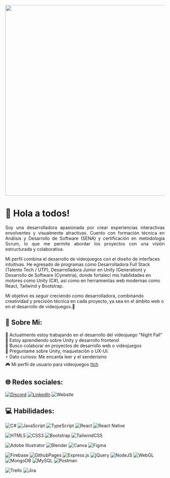 <p align="center">
  <img src="https://user-images.githubusercontent.com/104279565/210019241-ebb826a2-7377-4480-a470-dc58bc951c89.gif" width=600> 
</p>

# 👋 Hola a todos!
<p align="justify">Soy una desarrolladora apasionada por crear experiencias interactivas envolventes y visualmente atractivas. Cuento con formación técnica en Análisis y Desarrollo de Software (SENA) y certificación en metodología Scrum, lo que me permite abordar los proyectos con una visión estructurada y colaborativa.

Mi perfil combina el desarrollo de videojuegos con el diseño de interfaces intuitivas. He egresado de programas como Desarrolladora Full Stack (Talento Tech / UTP), Desarrolladora Junior en Unity (Generation) y Desarrollo de Software (Cymetria), donde fortalecí mis habilidades en motores como Unity (C#), así como en herramientas web modernas como React, Tailwind y Bootstrap. 

Mi objetivo es seguir creciendo como desarrolladora, combinando creatividad y precisión técnica en cada proyecto, ya sea en el ámbito web o en el desarrollo de videojuegos.🥰</p>

## 💫 Sobre Mi:
🔭 Actualmente estoy trabajando en el desarrollo del videojuego "Night Fall"<br>
🌱 Estoy aprendiendo sobre  Unity y desarrollo frontend<br>
👯 Busco colaborar en proyectos de desarrollo web o videojuegos<br>
💬 Preguntame sobre Unity, maquetación o UX-UI.<br>
⚡ Dato curioso: Me encanta leer y el senderismo<br>
🎮 Mi perfil de usuario para videojuegos [Itch<br>](https://andreamejia.itch.io/)

## 🌐 Redes sociales:
[![Discord](https://img.shields.io/badge/Discord-%237289DA.svg?logo=discord&logoColor=white)](https://discord.gg/andrea_mejia) [![LinkedIn](https://img.shields.io/badge/LinkedIn-%230077B5.svg?logo=linkedin&logoColor=white)](https://www.linkedin.com/in/andrea-mejia95/) ![Website](https://img.shields.io/website?url=https%3A%2F%2Fandreamejia95.github.io%2F)
<br>

## 💻 Habilidades:
![C#](https://img.shields.io/badge/c%23-%23239120.svg?style=for-the-badge&logo=csharp&logoColor=white) ![JavaScript](https://img.shields.io/badge/javascript-%23323330.svg?style=for-the-badge&logo=javascript&logoColor=%23F7DF1E) ![TypeScript](https://img.shields.io/badge/typescript-%23007ACC.svg?style=for-the-badge&logo=typescript&logoColor=white) ![React](https://img.shields.io/badge/react-%2320232a.svg?style=for-the-badge&logo=react&logoColor=%2361DAFB) ![React Native](https://img.shields.io/badge/react_native-%2320232a.svg?style=for-the-badge&logo=react&logoColor=%2361DAFB)

![HTML5](https://img.shields.io/badge/html5-%23E34F26.svg?style=for-the-badge&logo=html5&logoColor=white) ![CSS3](https://img.shields.io/badge/css3-%231572B6.svg?style=for-the-badge&logo=css3&logoColor=white) ![Bootstrap](https://img.shields.io/badge/bootstrap-%238511FA.svg?style=for-the-badge&logo=bootstrap&logoColor=white) ![TailwindCSS](https://img.shields.io/badge/tailwindcss-%2338B2AC.svg?style=for-the-badge&logo=tailwind-css&logoColor=white)

![Adobe Illustrator](https://img.shields.io/badge/adobe%20illustrator-%23FF9A00.svg?style=for-the-badge&logo=adobe%20illustrator&logoColor=white) ![Blender](https://img.shields.io/badge/blender-%23F5792A.svg?style=for-the-badge&logo=blender&logoColor=white) ![Canva](https://img.shields.io/badge/Canva-%2300C4CC.svg?style=for-the-badge&logo=Canva&logoColor=white) ![Figma](https://img.shields.io/badge/figma-%23F24E1E.svg?style=for-the-badge&logo=figma&logoColor=white)

![Firebase](https://img.shields.io/badge/firebase-%23039BE5.svg?style=for-the-badge&logo=firebase) ![GithubPages](https://img.shields.io/badge/github%20pages-121013?style=for-the-badge&logo=github&logoColor=white)  ![Express.js](https://img.shields.io/badge/express.js-%23404d59.svg?style=for-the-badge&logo=express&logoColor=%2361DAFB) ![jQuery](https://img.shields.io/badge/jquery-%230769AD.svg?style=for-the-badge&logo=jquery&logoColor=white) ![NodeJS](https://img.shields.io/badge/node.js-6DA55F?style=for-the-badge&logo=node.js&logoColor=white)   ![WebGL](https://img.shields.io/badge/WebGL-990000?logo=webgl&logoColor=white&style=for-the-badge) ![MongoDB](https://img.shields.io/badge/MongoDB-%234ea94b.svg?style=for-the-badge&logo=mongodb&logoColor=white) ![MySQL](https://img.shields.io/badge/mysql-%2300000f.svg?style=for-the-badge&logo=mysql&logoColor=white)  ![Postman](https://img.shields.io/badge/Postman-FF6C37?style=for-the-badge&logo=postman&logoColor=white) 

![Trello](https://img.shields.io/badge/Trello-%23026AA7.svg?style=for-the-badge&logo=Trello&logoColor=white) ![Jira](https://img.shields.io/badge/jira-%230A0FFF.svg?style=for-the-badge&logo=jira&logoColor=white)
<br>

<!-- Proudly created with GPRM ( https://gprm.itsvg.in ) -->
